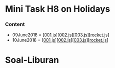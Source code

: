# Mini Task H8 on Holidays
  ### Content
  - 09June2018 = [[001.js](https://github.com/Gandryeanb/Soal-Liburan/blob/master/09June2018/001.js)][[002.js](https://github.com/Gandryeanb/Soal-Liburan/blob/master/09June2018/002.js)][[003.js](https://github.com/Gandryeanb/Soal-Liburan/blob/master/09June2018/003.js)][[rocket.js](https://github.com/Gandryeanb/Soal-Liburan/blob/master/09June2018/rocket.js)]
  - 10June2018 = [[001.js](https://github.com/Gandryeanb/Soal-Liburan/blob/master/10June2018/001.js)][[002.js](https://github.com/Gandryeanb/Soal-Liburan/blob/master/10June2018/002.js)][[003.js](https://github.com/Gandryeanb/Soal-Liburan/blob/master/10June2018/003.js)][[rocket.js](https://github.com/Gandryeanb/Soal-Liburan/blob/master/10June2018/rocket.js)]
# Soal-Liburan
